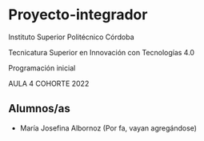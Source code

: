 # Proyecto-integrador

Instituto Superior Politécnico Córdoba 

Tecnicatura Superior en Innovación con Tecnologías 4.0

Programación inicial

AULA 4 COHORTE 2022


## Alumnos/as

- María Josefina Albornoz
(Por fa, vayan agregándose)
